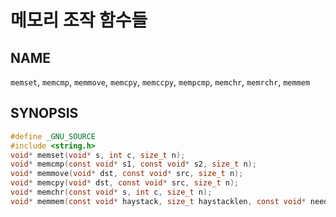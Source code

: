 # 메모리 조작 함수들
## NAME
`memset`, `memcmp`, `memmove`, `memcpy`, `memccpy`, `mempcmp`, `memchr`, `memrchr`, `memmem`
## SYNOPSIS
```c
#define _GNU_SOURCE
#include <string.h>
void* memset(void* s, int c, size_t n);
void* memcmp(const void* s1, const void* s2, size_t n);
void* memmove(void* dst, const void* src, size_t n);
void* memcpy(void* dst, const void* src, size_t n);
void* memchr(const void* s, int c, size_t n);
void* memmem(const void* haystack, size_t haystacklen, const void* needle, size_t needlelen);
```
